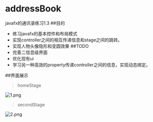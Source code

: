 # addressBook
javafx的通讯录练习1.3
##目的
- 练习javafx的基本控件和布局模式
- 实现controller之间的相互传递信息和stage之间的跳转。
- 实现人物头像隐形和变圆效果
##TODO
- 完善二信息级界面
- 优化现有ui
- 学习另一种高效的property传递controller之间的信息，实现动态绑定。

##界面展示
> homeStage  

![1.png](https://upload-images.jianshu.io/upload_images/6035077-1e5a2f154b0ae18c.png?imageMogr2/auto-orient/strip%7CimageView2/2/w/1240)
> secondStage  

![2.png](https://upload-images.jianshu.io/upload_images/6035077-8aa94a9e462e34ba.png?imageMogr2/auto-orient/strip%7CimageView2/2/w/1240)
